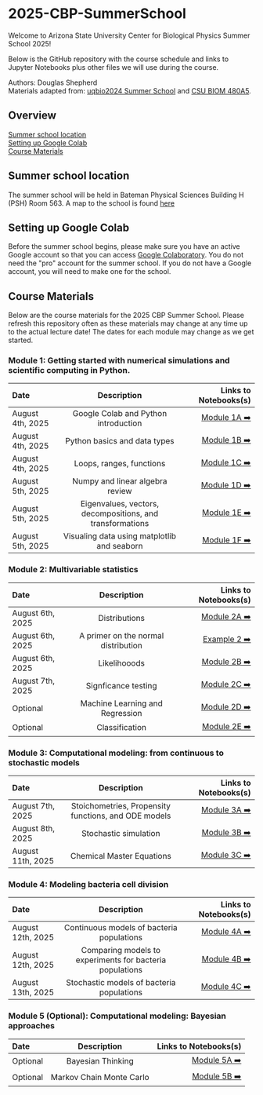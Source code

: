 # 2025-CBP-SummerSchool
Welcome to Arizona State University Center for Biological Physics Summer School 2025!

Below is the GitHub repository with the course schedule and links to Jupyter Notebooks plus other files we will use during the course.

Authors: Douglas Shepherd  
Materials adapted from: [uqbio2024 Summer School](https://github.com/MunskyGroup/uqbio2024) and [CSU BIOM 480A5](https://github.com/CSUBIOM/CompStatBioeng).

## Overview  
[Summer school location](#school-location)  
[Setting up Google Colab](#setting-up-google-colab)  
[Course Materials](#course-materials)  

## Summer school location
The summer school will be held in Bateman Physical Sciences Building H (PSH) Room 563. A map to the school is found [here](./BIOM480A5/Figures/map.pdf)

## Setting up Google Colab
Before the summer school begins, please make sure you have an active Google account so that you can access [Google Colaboratory](https://colab.google/). You do not need the "pro" account for the summer school. If you do not have a Google account, you will need to make one for the school.

## Course Materials

Below are the course materials for the 2025 CBP Summer School.  Please refresh this repository often as these materials may change at any time up to the actual lecture date! The dates for each module may change as we get started.

### Module 1: Getting started with numerical simulations and scientific computing in Python.
| Date              | Description | Links to Notebooks(s)
| :---------------- | :------: | ----: |
| August 4th, 2025  | Google Colab and Python introduction   | [Module 1A ➡️](./Module1-PreliminaryPython/M1A_Intro_to_Python.ipynb) |
| August 4th, 2025  | Python basics and data types   | [Module 1B ➡️](./Module1-PreliminaryPython/M1B_Packages_and_File_Management.ipynb) |
| August 4th, 2025  | Loops, ranges, functions   | [Module 1C ➡️](./Module1-PreliminaryPython/M1C_Python_Loops_and_Functions.ipynb) |
| August 5th, 2025  | Numpy and linear algebra review | [Module 1D ➡️](./Module1-PreliminaryPython/M1D_NumPy_and_Linear_Algebra.ipynb) |
| August 5th, 2025  | Eigenvalues, vectors, decompositions, and transformations | [Module 1E ➡️](./Module1-PreliminaryPython/M1E_Eigen_Values_Vectors_Decompositions_and_Transformations.ipynb) |
| August 5th, 2025  | Visualing data using matplotlib and seaborn   | [Module 1F ➡️](./Module1-PreliminaryPython/M1F_Matplotlib.ipynb) |

### Module 2: Multivariable statistics
| Date              | Description | Links to Notebooks(s)
| :---------------- | :------: | ----: |
| August 6th, 2025  | Distributions   | [Module 2A ➡️](./Module2-Statistics/M2A_Distributions_Sampling_Expectations_and_SummaryStatistics.ipynb) |
| August 6th, 2025  | A primer on the normal distribution | [Example 2 ➡️](https://github.com/PessoaP/blog/blob/master/Normal/normal.ipynb) |
| August 6th, 2025  | Likelihooods   | [Module 2B ➡️](./Module2-Statistics/M2B_LikelihoodFunctions_Estimation.ipynb) |
| August 7th, 2025  | Signficance testing   | [Module 2C ➡️](./Module2-Statistics/M2C_HypothesisTesting_Significance_Pvalues.ipynb) |
| Optional  | Machine Learning and Regression   | [Module 2D ➡️](./Module2-Statistics/M2D_Intro_to_ML_and_Basics_of_Regression.ipynb) |
| Optional  | Classification  | [Module 2E ➡️](./Module2-Statistics/M2E_Basics_of_Classification.ipynb) |

### Module 3: Computational modeling: from continuous to stochastic models
| Date              | Description | Links to Notebooks(s)
| :---------------- | :------: | ----: |
| August 7th, 2025  | Stoichometries, Propensity functions, and ODE models | [Module 3A ➡️](./Module3-ModelingBiochemicalReactions/M3A_Stoichiometries_Propensities_and_ODE_Models.ipynb) |
| August 8th, 2025  | Stochastic simulation   | [Module 3B ➡️](./Module3-ModelingBiochemicalReactions/M3B_Stochastic_Simulation_Algorithm.ipynb) |
| August 11th, 2025  | Chemical Master Equations   | [Module 3C ➡️](./Module3-ModelingBiochemicalReactions/M3C_Chemical_Master_Equation.ipynb) |

### Module 4: Modeling bacteria cell division
| Date              | Description | Links to Notebooks(s)
| :---------------- | :------: | ----: |
| August 12th, 2025  | Continuous models of bacteria populations   | [Module 4A ➡️](./Module4-BacteriaGrowth/M4A_Exponential_Growth.ipynb) |
| August 12th, 2025  | Comparing models to experiments for bacteria populations   | [Module 4B ➡️](./Module4-BacteriaGrowth/M4B_Determing_Growth_rate.ipynb) |
| August 13th, 2025  | Stochastic models of bacteria populations   | [Module 4C ➡️](./Module4-BacteriaGrowth/M4B_Stochastic_Modeling_Of_Growth.ipynb) |

### Module 5 (Optional): Computational modeling: Bayesian approaches
| Date              | Description | Links to Notebooks(s)
| :---------------- | :------: | ----: |
| Optional  | Bayesian Thinking   | [Module 5A ➡️](./Module5-MCMC/M5A_Bayesian_Thinking.ipynb) |
| Optional  | Markov Chain Monte Carlo   | [Module 5B ➡️](./Module5-MCMC/M5B_Markov_Chain_Monte_Carlo.ipynb)  |
